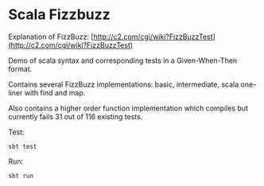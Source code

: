 Scala Fizzbuzz
==============
 
Explanation of FizzBuzz: [http://c2.com/cgi/wiki?FizzBuzzTest](http://c2.com/cgi/wiki?FizzBuzzTest)

Demo of scala syntax and corresponding tests in a Given-When-Then format.

Contains several FizzBuzz implementations: basic, intermediate, scala one-liner with find and map.

Also contains a higher order function implementation which compiles but currently fails 31 out of 116 existing tests.
 
Test:
 
    sbt test
    
Run:
    
    sbt run

